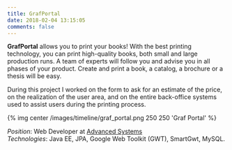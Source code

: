 ```yaml
---
title: GrafPortal
date: 2018-02-04 13:15:05
comments: false
---
```

**GrafPortal** allows you to print your books! With the best printing technology, you can print high-quality books, both small and large production runs. A team of experts will follow you and advise you in all phases of your product. Create and print a book, a catalog, a brochure or a thesis will be easy.

During this project I worked on the form to ask for an estimate of the price, on the realization of the user area, and on the entire back-office systems used to assist users during the printing process.

{% img center /images/timeline/graf_portal.png 250 250 'Graf Portal' %}

_Position_: Web Developer at [Advanced Systems](http://www.advancedsystems.it/ "Advanced Systems")  
_Technologies_: Java EE, JPA, Google Web Toolkit (GWT), SmartGwt, MySQL.
